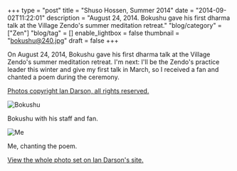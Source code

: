 +++
type = "post"
title = "Shuso Hossen, Summer 2014"
date = "2014-09-02T11:22:01"
description = "August 24, 2014. Bokushu gave his first dharma talk at the Village Zendo's summer meditation retreat."
"blog/category" = ["Zen"]
"blog/tag" = []
enable_lightbox = false
thumbnail = "bokushu@240.jpg"
draft = false
+++

<p>On August 24, 2014, Bokushu gave his first dharma talk at the Village Zendo's summer meditation retreat. I'm next: I'll be the Zendo's practice leader this winter and give my first talk in March, so I received a fan and chanted a poem during the ceremony.</p>
<p><a href="http://www.iandarson.com/">Photos copyright Ian Darson, all rights reserved.</a></p>
<p><img style="display:block; margin-left:auto; margin-right:auto;" src="bokushu.jpg" alt="Bokushu" title="Bokushu" /></p>
<p>Bokushu with his staff and fan.</p>
<p><img style="display:block; margin-left:auto; margin-right:auto;" src="me.jpg" alt="Me" title="Me" /></p>
<p>Me, chanting the poem.</p>
<p><a href="http://www.iandarson.com/p546749916/e2d7793e6">View the whole photo set on Ian Darson's site.</a></p>
    